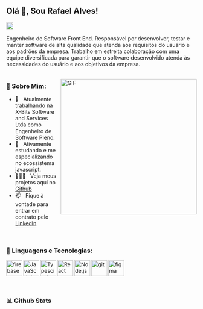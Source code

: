 ## Olá 👋, Sou Rafael Alves!
<a href='https://www.linkedin.com/in/rafael-alves412/'><img align='left' alt="linkedin" src="https://raw.githubusercontent.com/rahul-jha98/rahul-jha98/561d474902b59c7429ec22bb73e225696c27b202/assets/linkedin.svg" height='18px'/></a>
<br/>
<br/>
Engenheiro de Software Front End. Responsável por desenvolver, testar e manter software de alta qualidade que atenda aos requisitos do usuário e aos padrões da empresa. Trabalho em estreita colaboração com uma equipe diversificada para garantir que o software desenvolvido atenda às necessidades do usuário e aos objetivos da empresa.
<br/>
<br/>

<img align="right" alt="GIF" src="https://raw.githubusercontent.com/rahul-jha98/rahul-jha98/main/techstack.gif" width="360px"/>
  
### 🧐 Sobre Mim:

- 🔭 &nbsp; Atualmente trabalhando na X-Bits Software and Services Ltda como Engenheiro de Software Pleno.
- 🌱 &nbsp; Ativamente estudando e me especializando no ecossistema javascript.
- 👨🏻‍💻 &nbsp; Veja meus projetos aqui no [Github](https://github.com/RafaelAlves9?tab=repositories)
- 📫 &nbsp; Fique à vontade para entrar em contrato pelo [LinkedIn](https://www.linkedin.com/in/rafael-alves412/)

<br>

### 🔨 Linguagens e Tecnologias:
<a href="https://firebase.google.com/" target="_blank"> <img align="left" src="https://raw.githubusercontent.com/rahul-jha98/github_readme_icons/main/language_and_tools/square/firebase/firebase.svg" alt="firebase" height ="42px"/> </a>
<a href="https://developer.mozilla.org/en-US/docs/Web/JavaScript" target="_blank"> <img align="left" alt="JavaScript" height ="42px"  src="https://raw.githubusercontent.com/rahul-jha98/github_readme_icons/main/language_and_tools/square/javascript/javascript.svg"> </a>
<a href="https://www.typescriptlang.org/" target="_blank"><img align="left" alt="Typescirpt" height ="42px" src="https://raw.githubusercontent.com/rahul-jha98/github_readme_icons/main/language_and_tools/square/typescript/typescript.svg"></a>
<a href="https://reactjs.org/" target="_blank"> <img align="left" alt="React" height ="42px" src="https://raw.githubusercontent.com/rahul-jha98/github_readme_icons/main/language_and_tools/square/react/react.svg"></a>
<a href="https://nodejs.org" target="_blank"><img align="left" alt="Node.js" height ="42px" src="https://raw.githubusercontent.com/rahul-jha98/github_readme_icons/main/language_and_tools/square/node/node.svg"></a>
<a href="https://git-scm.com/" target="_blank"> <img src="https://raw.githubusercontent.com/rahul-jha98/github_readme_icons/main/language_and_tools/square/git-scm/git-scm.svg" align="left" alt="git" height='42px'/> </a>
<a href="https://www.figma.com/" target="_blank"> <img src="https://raw.githubusercontent.com/rahul-jha98/github_readme_icons/main/language_and_tools/square/figma/figma.svg" alt="figma" height='42px'/> </a>

<br>


### 📊 Github Stats
<a href='https://github.com/RafaelAlves9/github-stats-transparent'>

</a>

<br>
